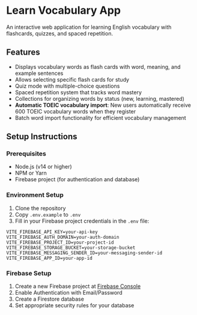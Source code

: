 # Learn Vocabulary App

An interactive web application for learning English vocabulary with flashcards, quizzes, and spaced repetition.

## Features

- Displays vocabulary words as flash cards with word, meaning, and example sentences
- Allows selecting specific flash cards for study
- Quiz mode with multiple-choice questions
- Spaced repetition system that tracks word mastery
- Collections for organizing words by status (new, learning, mastered)
- **Automatic TOEIC vocabulary import**: New users automatically receive 600 TOEIC vocabulary words when they register
- Batch word import functionality for efficient vocabulary management

## Setup Instructions

### Prerequisites

- Node.js (v14 or higher)
- NPM or Yarn
- Firebase project (for authentication and database)

### Environment Setup

1. Clone the repository
2. Copy `.env.example` to `.env`
3. Fill in your Firebase project credentials in the `.env` file:

```
VITE_FIREBASE_API_KEY=your-api-key
VITE_FIREBASE_AUTH_DOMAIN=your-auth-domain
VITE_FIREBASE_PROJECT_ID=your-project-id
VITE_FIREBASE_STORAGE_BUCKET=your-storage-bucket
VITE_FIREBASE_MESSAGING_SENDER_ID=your-messaging-sender-id
VITE_FIREBASE_APP_ID=your-app-id
```

### Firebase Setup

1. Create a new Firebase project at [Firebase Console](https://console.firebase.google.com/)
2. Enable Authentication with Email/Password
3. Create a Firestore database
4. Set appropriate security rules for your database
